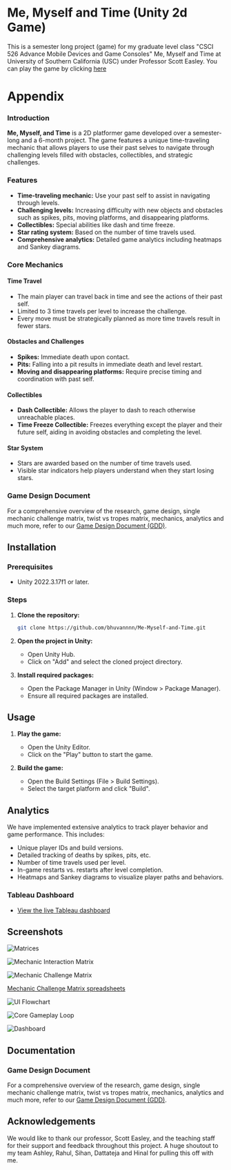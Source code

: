 # Me, Myself and Time (Unity 2d Game)

This is a semester long project (game) for my graduate level class "CSCI 526 Advance Mobile Devices and Game Consoles" Me, Myself and Time at University of Southern California (USC) under Professor Scott Easley. You can play the game by clicking [here](https://bhuvannnn.github.io/Me-Myself-and-Time/WebGL%20Builds/Gold%20Build/)

# Appendix

### Introduction
**Me, Myself, and Time** is a 2D platformer game developed over a semester-long and a 6-month project. The game features a unique time-traveling mechanic that allows players to use their past selves to navigate through challenging levels filled with obstacles, collectibles, and strategic challenges.

### Features
- **Time-traveling mechanic:** Use your past self to assist in navigating through levels.
- **Challenging levels:** Increasing difficulty with new objects and obstacles such as spikes, pits, moving platforms, and disappearing platforms.
- **Collectibles:** Special abilities like dash and time freeze.
- **Star rating system:** Based on the number of time travels used.
- **Comprehensive analytics:** Detailed game analytics including heatmaps and Sankey diagrams.

### Core Mechanics
#### Time Travel
- The main player can travel back in time and see the actions of their past self.
- Limited to 3 time travels per level to increase the challenge.
- Every move must be strategically planned as more time travels result in fewer stars.

#### Obstacles and Challenges
- **Spikes:** Immediate death upon contact.
- **Pits:** Falling into a pit results in immediate death and level restart.
- **Moving and disappearing platforms:** Require precise timing and coordination with past self.

#### Collectibles
- **Dash Collectible:** Allows the player to dash to reach otherwise unreachable places.
- **Time Freeze Collectible:** Freezes everything except the player and their future self, aiding in avoiding obstacles and completing the level.

#### Star System
- Stars are awarded based on the number of time travels used.
- Visible star indicators help players understand when they start losing stars.

### Game Design Document
For a comprehensive overview of the research, game design, single mechanic challenge matrix, twist vs tropes matrix, mechanics, analytics and much more, refer to our [Game Design Document (GDD)](https://docs.google.com/document/d/1MNr_Zmwyp7lDJeMD5oJkf1L4IcIG-hcOj8F7p1cGsj8/edit).



## Installation

### Prerequisites
- Unity 2022.3.17f1 or later.

### Steps
1. **Clone the repository:**
    ```bash
    git clone https://github.com/bhuvannnn/Me-Myself-and-Time.git
    ```

2. **Open the project in Unity:**
    - Open Unity Hub.
    - Click on "Add" and select the cloned project directory.

3. **Install required packages:**
    - Open the Package Manager in Unity (Window > Package Manager).
    - Ensure all required packages are installed.

## Usage
1. **Play the game:**
    - Open the Unity Editor.
    - Click on the "Play" button to start the game.

2. **Build the game:**
    - Open the Build Settings (File > Build Settings).
    - Select the target platform and click "Build".
    
## Analytics
We have implemented extensive analytics to track player behavior and game performance. This includes:
- Unique player IDs and build versions.
- Detailed tracking of deaths by spikes, pits, etc.
- Number of time travels used per level.
- In-game restarts vs. restarts after level completion.
- Heatmaps and Sankey diagrams to visualize player paths and behaviors.

### Tableau Dashboard
- [View the live Tableau dashboard](https://public.tableau.com/app/profile/dattateja.reddy.anakala2291/viz/GameAnalytics_17096239822570/Dashboard1)

## Screenshots

![Matrices](Matrices/Twist_&_Mechanics_Matrix.png)

![Mechanic Interaction Matrix](Matrices/Mechanic_Interaction_Matrix.png)

![Mechanic Challenge Matrix](Matrices/Mechanic_Challenge_Matrix.png)

[Mechanic Challenge Matrix spreadsheets](https://docs.google.com/spreadsheets/d/1n1cbXQwXf2db0UWdz5ObMwByCyKDhTjp0O1Vkzg5oFU/edit?gid=0#gid=0)

![UI Flowchart](Flowchart/UI_Flowchart.png)

![Core Gameplay Loop](Loop/Core_Gameplay_Loop.png)

![Dashboard](Dashboard/Full_view.png)


## Documentation

### Game Design Document
For a comprehensive overview of the research, game design, single mechanic challenge matrix, twist vs tropes matrix, mechanics, analytics and much more, refer to our [Game Design Document (GDD)](https://docs.google.com/document/d/1MNr_Zmwyp7lDJeMD5oJkf1L4IcIG-hcOj8F7p1cGsj8/edit).


## Acknowledgements

We would like to thank our professor, Scott Easley, and the teaching staff for their support and feedback throughout this project. A huge shoutout to my team Ashley, Rahul, Sihan, Dattateja and Hinal for pulling this off with me.

